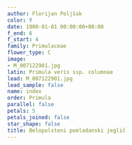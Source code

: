 ```yaml
---
author: Florijan Poljšak
color: Y
date: 1900-01-01 00:00:00+00:00
f_end: 6
f_start: 4
family: Primulaceae
flower_type: C
image:
- M_007122901.jpg
latin: Primula veris ssp. columnae
lead: M_007122901.jpg
lead_sample: false
name: index
order: Primula
parallel: false
petals: 5
petals_joined: false
star_shape: false
title: Belopolsteni pomladanski jeglič
---
```


